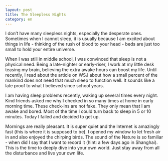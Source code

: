 ```yaml
---
layout: post
title: The Sleepless Nights
category: en
---
```


I don’t have many sleepless nights, especially the desperate ones. Sometimes when I cannot sleep, it is usually because I am excited about things in life - thinking of the rush of blood to your head - beds are just too small to hold your entire universe.

When I was still in middle school, I was convinced that sleep is not a physical need. Being a late-nighter or early-riser, I work at my little desk teasing my brain, believing the extra awake hours can boost my life. Until recently, I read about the article on WSJ about how a small percent of the mankind does not need that much sleep to function well. It sounds like a late proof to what I believed since school years.

I am having sleep problems recently, waking up several times every night. Kind friends asked me why I checked in so many times at home in early morning time. These check-ins are not fake. They only mean that I am awake and bored. Most of the time I could turn back to sleep in 5 or 10 minutes. Today I failed and decided to get up.

Mornings are really pleasant. It is super quiet and the Internet is amazingly fast (this is where it is supposed to be). I opened my window to let fresh air in and also enjoyed the chirping birds. The sound of the Nature is so familiar - when did I say that I want to record it (hint: a few days ago in Shanghai). This is the time to deeply dive into your own world. Just stay away from all the disturbance and live your own life.